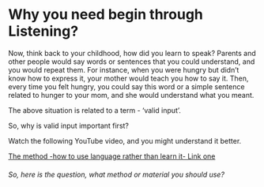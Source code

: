 # Why you need begin through Listening?

Now, think back to your childhood, how did you learn to speak? Parents and other people would say words or sentences that you could understand, and you would repeat them. For instance, when you were hungry but didn’t know how to express it, your mother would teach you how to say it. Then, every time you felt hungry, you could say this word or a simple sentence related to hunger to your mom, and she would understand what you meant.

The above situation is related to a term - ‘valid input’.

So, why is valid input important first?

Watch the following YouTube video, and you might understand it better.

[The method -how to use language rather than learn it- Link one](https://www.youtube.com/watch?v=illApgaLgGA&list=WL&index=10&ab_channel=Poly-glot-a-lot )





###### So, here is the question, what method or material you should use?

